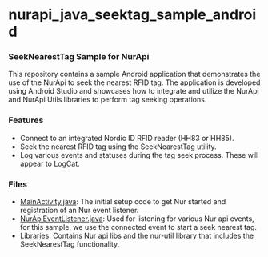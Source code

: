 # nurapi_java_seektag_sample_android
###  SeekNearestTag Sample for NurApi
This repository contains a sample Android application that demonstrates the use of the NurApi to seek the nearest RFID tag. The application is developed using Android Studio and showcases how to integrate and utilize the NurApi and NurApi Utils libraries to perform tag seeking operations.

### Features
- Connect to an integrated Nordic ID RFID reader (HH83 or HH85).
- Seek the nearest RFID tag using the SeekNearestTag utility.
- Log various events and statuses during the tag seek process. These will appear to LogCat.

### Files

- [MainActivity.java](https://github.com/NordicID/nurapi_java_seektag_sample_android/blob/main/src/app/src/main/java/com/example/myapplication/MainActivity.java): The initial setup code to get Nur started and registration of an Nur event listener.
- [NurApiEventListener.java](https://github.com/NordicID/nurapi_java_seektag_sample_android/blob/main/src/app/src/main/java/com/example/myapplication/NurApiEventListener.java): Used for listening for various Nur api events, for this sample, we use the connected event to start a seek nearest tag.
- [Libraries](https://github.com/NordicID/nurapi_java_seektag_sample_android/tree/main/src/lib): Contains Nur api libs and the nur-util library that includes the SeekNearestTag functionality.
